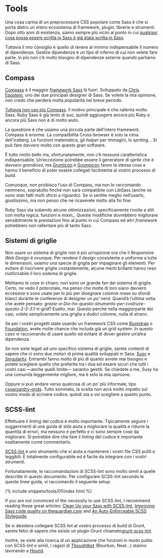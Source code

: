 
# Tools

Una cosa carina di un preprocessore CSS popolare come Sass è che si porta dietro un intero ecosistema di framework, plugin, librerie e strumenti. Dopo otto anni di esistenza, siamo sempre più vicini al punto in cui [qualsiasi cosa possa essere scritta in Sass è già stata scritta in Sass](http://hugogiraudel.com/2014/10/27/rethinking-atwoods-law/).

Tuttavia il mio consiglio è quello di tenere al minimo indispensabile il numero di dipendenze. Gestire dipendenze è un tipo di inferno di cui non velete fare parte. In più non c’è molto bisogno di dipendenze esterne quando parliamo di Sass.

## Compass

[Compass](http://compass-style.org/) è il maggior [framework Sass](http://www.sitepoint.com/compass-or-bourbon-sass-frameworks/) là fuori. Sviluppato da [Chris Eppstein](https://twitter.com/chriseppstein), uno dei due principali designer di Sass. Se volete la mia opinione, non credo che perderà molta popolarità nel breve periodo.

[Tuttavia non uso più Compass](http://www.sitepoint.com/dont-use-compass-anymore/). Il motivo principale è che rallenta molto Sass. Ruby Sass è già lento di suo, quindi aggiungere ancora più Ruby e ancora più Sass non è di molto aiuto.

La questione è che usiamo una piccola parte dell’intero framework. Compass è enorme. La compatibilità Cross-browser è solo la cima dell’iceberg. Le funzioni matematice, gli _helper_ per immagini, lo _spriting_... Si può fare davvero molto con questo gran software.

È tutto molto bello ma, sfortunatamente, non c’è nessuna caratteristica indispensabile. Un’eccezione potrebbe essere il generatore di _sprite_ che è *davvero grandioso*, ma [Grunticon](https://github.com/filamentgroup/grunticon) e [Grumpicon](http://grumpicon.com/) fanno la stessa cosa e hanno il beneficio di poter essere collegati facilmenta al vostro processo di _build_.

Comunque, non proibisco l’uso di Compass, ma non lo raccomando nemmeno, sopratutto finché non sarà compatibile con LibSass (anche se sono stati fatti molti sforzi a riguardo). Se vi sentite meglio nell’usarlo, giustissimo, ma non penso che ne ricaverete molto alla fin fine.

<div class="note">
  <p>Ruby Sass sta subendo alcune ottimizzazioni, specificamente rivolte a stili con molta logica, funzioni e <em>mixin</em>_. Queste modifiche dovrebbero migliorare sensibilmente le prestazioni fino al punto in cui Compass ed altri <em>framework</em> potrebbero non rallentare più di tanto Sass.</p>
</div>

## Sistemi di griglie

Non usare un sistema di griglie non è più un’opzione ora che il _Responsive Web Design_ è ovunque. Per rendere il design consistente e uniforme a tutte le dimensioni, usiamo una specie di griglia per impaginare gli elementi. Per evitare di riscrivere griglie costantemente, alcune menti brillanti hanno reso riutilizzabile il loro sistema di griglie.

Mettiamo le cose in chiaro: non sono un grande fan dei sistema di griglie. Certo, ne vedo il potenziale, ma penso che molte di loro siano davvero eccessive e sono usate per lo più per disegnare colonne rosse su sfondi bianci durante le conferenze di designer un po’ nerd. Quand’è l’ultima volta che avete pensato: *grazie-a-Dio-ho-questo-strumento-per-costruire-questo-2-5-3.1-π-grid*? Esatto, mai. Questo perché nella maggiorparte dei casi, volete semplicemente una griglia a dodici colonne, nulla di strano.

Se per i vostri progetti state usando un framework CSS come [Bootstrap](http://getbootstrap.com/) o [Foundation](http://foundation.zurb.com/), avete molte chance che includa già un grid system. In questo caso vi raccomando di usare quello ed evitare di dover gestire un’altra dipendenza.

Se non siete legati ad uno specifico sistema di griglie, sarete contenti di sapere che ci sono due motori di prima qualità sviluppati in Sass: [Susy](http://susy.oddbird.net/) e [Singularity](http://singularity.gs/). Entrambi fanno molto di più di quanto avrete mai bisogno e potete scegliere quello che preferite tra i due ed essere sicuri che tutti i vostri casi &mdash;anche quelli limite&mdash; saranno gestiti. Se chiedete a me, Susy ha una comunità leggermente migliore, ma è solo la mia opinione.

Oppure si può andare verso qualcosa di un po’ più informale, tipo [csswizardry-grids](https://github.com/csswizardry/csswizardry-grids). Tutto sommato, la scelta non avrà molto impatto sul vostro modo di scrivere codice, quindi sta a voi scegliere a questo punto.

## SCSS-lint

Effettuare il _linting_ del codice è molto importante. Tipicamente seguire i suggerimenti di una guida di stile aiuta a migliorare la qualità e ridurre la quantità di errori, ma nessuno è perfetto e ci sono sempre cose da migliorare. Si potrebbe dire che fare il _linting_ del codice è importante esattamente come commentarlo.

[SCSS-lint](https://github.com/causes/scss-lint) è uno strumento che vi aiuta a mantenere i vostri file CSS puliti e leggibili. È totalmente configurabile ed è facile da integrare con i vostri strumenti.

Fortunatamente, le raccomandazioni di SCSS-lint sono molto simili a quelle descritte in questo documento. Per configurare SCSS-lint secondo le queste linee guida, vi raccomando il seguente setup:

{% include snippets/tools/01/index.html %}

If you are not convinced of the necessity to use SCSS-lint, I recommend reading these great articles: [Clean Up your Sass with SCSS-lint](http://blog.martinhujer.cz/clean-up-your-sass-with-scss-lint/), [Improving Sass code quality on theguardian.com](http://www.theguardian.com/info/developer-blog/2014/may/13/improving-sass-code-quality-on-theguardiancom) and [An Auto-Enforceable SCSS Styleguide](http://davidtheclark.com/scss-lint-styleguide/).

<div class="note">
  <p>Se si desidera collegare SCSS lint al vostro processo di build di Grunt, sarete felici di sapere che esiste un plugin Grunt chiamato<a href="https://github.com/ahmednuaman/grunt-scss-lint">grunt-scss-lint</a>.</p>
  <p>Inoltre, se siete alla ricerca di un applicazione che funzioni in modo pulito con SCSS-lint e simili, i ragazi di <a href="http://thoughtbot.com/">Thoughtbot</a> (Bourbon, Neat...) stanno lavorando a <a href="https://houndci.com/">Hound</a>.</p>
</div>

